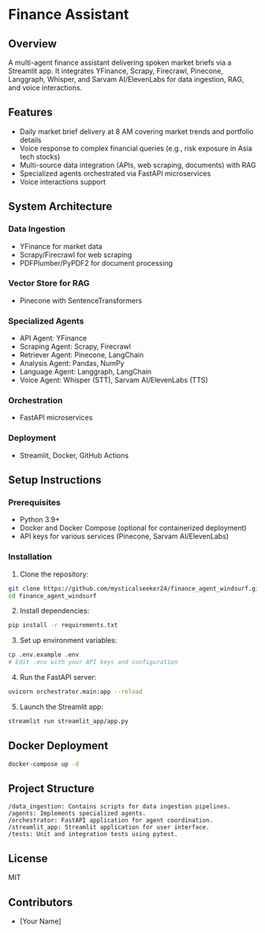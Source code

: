 # Finance Assistant

## Overview
A multi-agent finance assistant delivering spoken market briefs via a Streamlit app. It integrates YFinance, Scrapy, Firecrawl, Pinecone, Langgraph, Whisper, and Sarvam AI/ElevenLabs for data ingestion, RAG, and voice interactions.

## Features
- Daily market brief delivery at 8 AM covering market trends and portfolio details
- Voice response to complex financial queries (e.g., risk exposure in Asia tech stocks)
- Multi-source data integration (APIs, web scraping, documents) with RAG
- Specialized agents orchestrated via FastAPI microservices
- Voice interactions support

## System Architecture

### Data Ingestion
- YFinance for market data
- Scrapy/Firecrawl for web scraping
- PDFPlumber/PyPDF2 for document processing

### Vector Store for RAG
- Pinecone with SentenceTransformers

### Specialized Agents
- API Agent: YFinance
- Scraping Agent: Scrapy, Firecrawl
- Retriever Agent: Pinecone, LangChain
- Analysis Agent: Pandas, NumPy
- Language Agent: Langgraph, LangChain
- Voice Agent: Whisper (STT), Sarvam AI/ElevenLabs (TTS)

### Orchestration
- FastAPI microservices

### Deployment
- Streamlit, Docker, GitHub Actions

## Setup Instructions

### Prerequisites
- Python 3.9+
- Docker and Docker Compose (optional for containerized deployment)
- API keys for various services (Pinecone, Sarvam AI/ElevenLabs)

### Installation

1. Clone the repository:
```bash
git clone https://github.com/mysticalseeker24/finance_agent_windsurf.git
cd finance_agent_windsurf
```

2. Install dependencies:
```bash
pip install -r requirements.txt
```

3. Set up environment variables:
```bash
cp .env.example .env
# Edit .env with your API keys and configuration
```

4. Run the FastAPI server:
```bash
uvicorn orchestrator.main:app --reload
```

5. Launch the Streamlit app:
```bash
streamlit run streamlit_app/app.py
```

## Docker Deployment

```bash
docker-compose up -d
```

## Project Structure

```
/data_ingestion: Contains scripts for data ingestion pipelines.
/agents: Implements specialized agents.
/orchestrator: FastAPI application for agent coordination.
/streamlit_app: Streamlit application for user interface.
/tests: Unit and integration tests using pytest.
```

## License
MIT

## Contributors
- [Your Name]
